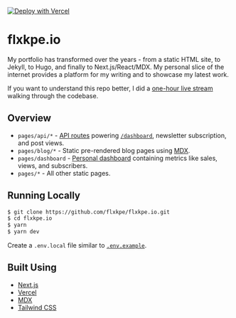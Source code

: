 [![Deploy with Vercel](https://vercel.com/button)](https://vercel.com/new/git/external?repository-url=https%3A%2F%2Fgithub.com%2Fleerob%2Fleerob.io)

# flxkpe.io

My portfolio has transformed over the years - from a static HTML site, to Jekyll, to Hugo, and finally to Next.js/React/MDX. My personal slice of the internet provides a platform for my writing and to showcase my latest work.

If you want to understand this repo better, I did a [one-hour live stream](https://www.youtube.com/watch?v=xXQsF0q8KUg) walking through the codebase.

## Overview

- `pages/api/*` - [API routes](https://nextjs.org/docs/api-routes/introduction) powering [`/dashboard`](https://flxkpe.io/dashboard), newsletter subscription, and post views.
- `pages/blog/*` - Static pre-rendered blog pages using [MDX](https://github.com/mdx-js/mdx).
- `pages/dashboard` - [Personal dashboard](https://flxkpe.io/dashboard) containing metrics like sales, views, and subscribers.
- `pages/*` - All other static pages.

## Running Locally

```bash
$ git clone https://github.com/flxkpe/flxkpe.io.git
$ cd flxkpe.io
$ yarn
$ yarn dev
```

Create a `.env.local` file similar to [`.env.example`](https://github.com/flxkpe/flxkpe.io/blob/master/.env.example).

## Built Using

- [Next.js](https://nextjs.org/)
- [Vercel](https://vercel.com)
- [MDX](https://github.com/mdx-js/mdx)
- [Tailwind CSS](https://tailwindcss.com/)
